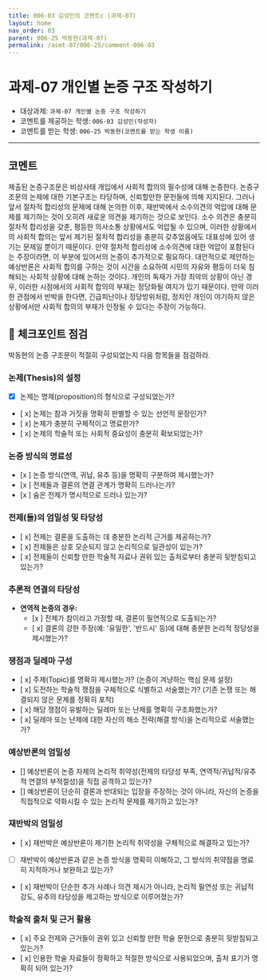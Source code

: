 ```yaml
---
title: 006-03 김성민의 코멘트c (과제-07)
layout: home
nav_order: 03
parent: 006-25 박동현(과제-07)
permalink: /asmt-07/006-25/comment-006-03
---
```


# 과제-07 개인별 논증 구조 작성하기

- 대상과제: `과제-07 개인별 논증 구조 작성하기`
- 코멘트를 제공하는 학생: `006-03 김성민(작성자)`
- 코멘트를 받는 학생: `006-25 박동현(코멘트를 받는 학생 이름)`

---

## 코멘트
제출된 논증구조문은 비상사태 개입에서 사회적 합의의 필수성에 대해 논증한다. 논증구조문의 논제에 대한 기본구조는 타당하며, 신뢰할만한 문헌들에 의해 지지된다. 그러나 앞서 절차적 합리성의 문제에 대해 논의한 이후, 재반박에서 소수의견의 억압에 대해 문제를 제기하는 것이 오히려 새로운 의견을 제기하는 것으로 보인다. 소수 의견은 충분히 절차적 합리성을 갖춘, 평등한 의사소통 상황에서도 억압될 수 있으며, 이러한 상황에서의 사회적 합의는 앞서 제기된 절차적 합리성을 충분히 갖추었음에도 대표성에 있어 생기는 문제일 뿐이기 때문이다. 만약 절차적 합리성에 소수의견에 대한 억압이 포함된다는 주장이라면, 이 부분에 있어서의 논증이 추가적으로 필요하다.
대안적으로 제안하는 예상반론은 사회적 합의를 구하는 것이 시간을 소요하여 시민의 자유와 평등이 더욱 침해되는 사회적 상황에 대해 논하는 것이다. 개인의 독재가 가장 최악의 상황이 아닌 경우, 이러한 시점에서의 사회적 합의의 부재는 정당화될 여지가 있기 때문이다. 만약 이러한 관점에서 반박을 한다면, 긴급피난이나 정당방위처럼, 정치인 개인이 야기하지 않은 상황에서만 사회적 합의의 부재가 인정될 수 있다는 주장이 가능하다.

## 📌 체크포인트 점검

박동현의 논증 구조문이 적절히 구성되었는지 다음 항목들을 점검하라.

### **논제(Thesis)의 설정**
- [x] 논제는 명제(proposition)의 형식으로 구성되었는가?
- [ x] 논제는 참과 거짓을 명확히 판별할 수 있는 선언적 문장인가?
- [ x] 논제가 충분히 구체적이고 명료한가?
- [ x] 논제의 학술적 또는 사회적 중요성이 충분히 확보되었는가?

### **논증 방식의 명료성**
- [x ] 논증 방식(연역, 귀납, 유추 등)을 명확히 구분하여 제시했는가?
- [x ] 전제들과 결론의 연결 관계가 명확히 드러나는가?
- [x ] 숨은 전제가 명시적으로 드러나 있는가?

### **전제(들)의 엄밀성 및 타당성**
- [ x] 전제는 결론을 도출하는 데 충분한 논리적 근거를 제공하는가?
- [ x] 전제들은 상호 모순되지 않고 논리적으로 일관성이 있는가?
- [ x] 전제들이 신뢰할 만한 학술적 자료나 권위 있는 출처로부터 충분히 뒷받침되고 있는가?

### **추론적 연결의 타당성**
- **연역적 논증의 경우:**
  - [x ] 전제가 참이라고 가정할 때, 결론이 필연적으로 도출되는가?
  - [ x] 결론의 강한 주장(예: '유일한', '반드시' 등)에 대해 충분한 논리적 정당성을 제시했는가?

### **쟁점과 딜레마 구성**
- [ x] 주제(Topic)를 명확히 제시했는가? (논증이 겨냥하는 핵심 문제 설정)
- [ x] 도전하는 학술적 쟁점을 구체적으로 식별하고 서술했는가? (기존 논쟁 또는 해결되지 않은 문제를 정확히 포착)
- [ x] 해당 쟁점이 유발하는 딜레마 또는 난제를 명확히 구조화했는가?
- [ x] 딜레마 또는 난제에 대한 자신의 해소 전략(해결 방식)을 논리적으로 서술했는가?

### **예상반론의 엄밀성**
- [] 예상반론이 논증 자체의 논리적 취약성(전제의 타당성 부족, 연역적/귀납적/유추적 연결의 부적절성)을 직접 공격하고 있는가?
- [] 예상반론이 단순히 결론과 반대되는 입장을 주장하는 것이 아니라, 자신의 논증을 직접적으로 약화시킬 수 있는 논리적 문제를 제기하고 있는가?

### **재반박의 엄밀성**
- [ x] 재반박은 예상반론이 제기한 논리적 취약성을 구체적으로 해결하고 있는가?
- [ ] 재반박이 예상반론과 같은 논증 방식을 명확히 이해하고, 그 방식의 취약점을 명료히 지적하거나 보완하고 있는가?
- [ x] 재반박이 단순한 추가 사례나 의견 제시가 아니라, 논리적 필연성 또는 귀납적 강도, 유추의 타당성을 제고하는 방식으로 이루어졌는가?

### **학술적 출처 및 근거 활용**
- [ x] 주요 전제와 근거들이 권위 있고 신뢰할 만한 학술 문헌으로 충분히 뒷받침되고 있는가?
- [ x] 인용한 학술 자료들이 정확하고 적절한 방식으로 사용되었으며, 출처 표기가 명확히 되어 있는가?
